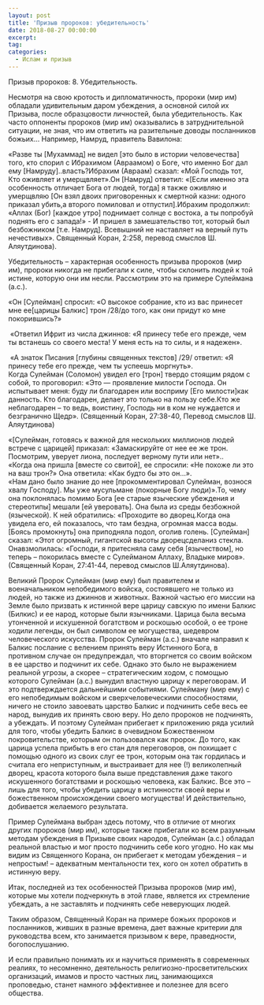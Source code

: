 ```yaml
---
layout: post
title: 'Призыв пророков: убедительность'
date: 2018-08-27 00:00:00
excerpt:
tag:
categories:
  - Ислам и призыв
---
```


Призыв пророков: 8. Убедительность.

Несмотря на свою кротость и дипломатичность, пророки (мир им) обладали удивительным даром убеждения, а основной силой их Призыва, после образцовости личностей, была убедительность. Как часто оппоненты пророков (мир им) оказывались в затруднительной ситуации, не зная, что им ответить на разительные доводы посланников божьих… Например, Намруд, правитель Вавилона:

&laquo;Разве ты [Мухаммад] не видел [это было в истории человечества] того, кто спорил с Ибрахимом (Авраамом) о Боге, что именно Бог дал ему [Намруду]..власть?Ибрахим (Авраам) сказал: &laquo;Мой Господь тот, Кто оживляет и умерщвляет&raquo;.Он [Намруд] ответил: &laquo;[Если именно эта особенность отличает Бога от людей, тогда] я также оживляю и умерщвляю [Он взял двоих приговоренных к смертной казни: одного приказал убить,а второго помиловал и отпустил].Ибрахим продолжил: &laquo;Аллах (Бог) [каждое утро] поднимает солнце с востока, а ты попробуй поднять его с запада!&raquo; - И пришел в замешательство тот, который был безбожником [т.е. Намруд]. Всевышний не наставляет на верный путь нечестивых&raquo;. Священный Коран, 2:258, перевод смыслов Ш. Аляутдинова).

Убедительность – характерная особенность призыва пророков (мир им), пророки никогда не прибегали к силе, чтобы склонить людей к той истине, которую они им несли. Рассмотрим это на примере Сулеймана (а.с.).

&laquo;Он [Сулейман] спросил: &laquo;О высокое собрание, кто из вас принесет мне ее[царицы Балкис] трон /28/до того, как они придут ко мне покорившись?&raquo;

&nbsp;&laquo;Ответил Ифрит из числа джиннов: &laquo;Я принесу тебе его прежде, чем ты встанешь со своего места! У меня есть на то силы, и я надежен&raquo;.

&nbsp;&laquo;А знаток Писания [глубины священных текстов] /29/ ответил: &laquo;Я принесу тебе его прежде, чем ты успеешь моргнуть&raquo;.<br>Когда Сулейман (Соломон) увидел его [трон] твердо стоящим рядом с собой, то проговорил: &laquo;Это — проявление милости Господа. Он испытывает меня: буду ли благодарен или восприму [Его милости]как данность. Кто благодарен, делает это только на пользу себе.Кто же неблагодарен – то ведь, воистину, Господь ни в ком не нуждается и безгранично Щедр&raquo;. (Священный Коран, 27:38-40, Перевод смыслов Ш. Аляутдинова)

&laquo;[Сулейман, готовясь к важной для нескольких миллионов людей встрече с царицей] приказал: &laquo;Замаскируйте от нее ее же трон. Посмотрим, уверует лиона, последует верному пути или нет&raquo;..<br>&laquo;Когда она пришла [вместе со свитой], ее спросили: &laquo;Не похоже ли это на ваш трон?&raquo; Она ответила: &laquo;Как будто бы это он…&raquo;.<br>&laquo;Нам дано было знание до нее [прокомментировал Сулейман, вознося хвалу Господу]. Мы уже мусульмане (покорные Богу люди)&raquo;.То, чему она поклонялась помимо Бога [ее старые языческие убеждения и стереотипы] мешали [ей уверовать]. Она была из среды безбожной (языческой). К ней обратились: &laquo;Проходите во дворец.Когда она увидела его, ей показалось, что там бездна, огромная масса воды. [Боясь промокнуть] она приподняла подол, оголив голень. [Сулейман] сказал: &laquo;Этот огромный, гигантской высоты дворецсделаниз стекла. Онавзмолилась: &laquo;Господи, я притесняла саму себя [язычеством], но теперь – покорилась вместе с Сулейманом Аллаху, Владыке миров&raquo;. (Священный Коран, 27:41-44, перевод смыслов Ш.Аляутдинова).

Великий Пророк Сулейман (мир ему) был правителем и военачальником непобедимого войска, состоявшего не только из людей, но также из джиннов и животных. Важной частью его миссии на Земле было призвать к истинной вере царицу савскую по имени Балкис (Билкис) и ее народ, которые были язычниками. Царица была весьма утонченной и искушенной богатством и роскошью особой, о ее троне ходили легенды, он был символом ее могущества, шедевром человеческого искусства. Пророк Сулейман (а.с.) вначале направил к Балкис послание с велением принять веру Истинного Бога, в противном случае он предупреждал, что вторгнется со своим войском в ее царство и подчинит их себе. Однако это было не выражением реальной угрозы, а скорее – стратегическим ходом, с помощью которого Сулейман (а.с.) вынудил властную царицу к переговорам. И это подтверждается дальнейшими событиями. Сулейману (мир ему) с его непобедимым войском и сверхчеловеческими способностями, ничего не стоило завоевать царство Балкис и подчинить себе весь ее народ, вынудив их принять свою веру. Но дело пророков не подчинять, а убеждать. И поэтому Сулейман прибегает к приложению ряда усилий для того, чтобы убедить Балкис в очевидном Божественном покровительстве, которым он пользовался как пророк. До того, как царица успела прибыть в его стан для переговоров, он похищает с помощью одного из своих слуг ее трон, которым она так гордилась и считала его неприступным, и выстраивает для нее (!) великолепный дворец, красота которого была выше представления даже такого искушенного богатствами и роскошью человека, как Балкис. Все это – лишь для того, чтобы убедить царицу в истинности своей веры и божественном происхождении своего могущества! И действительно, добивается желаемого результата.

Пример Сулеймана выбран здесь потому, что в отличие от многих других пророков (мир им), которые также прибегали ко всем разумным методам убеждения в Призыве своих народов, Сулейман (а.с.) обладал реальной властью и мог просто подчинить себе кого угодно. Но как мы видим из Священного Корана, он прибегает к методам убеждения – и непростым! – адекватным ментальности тех, кого он хотел обратить в истинную веру.

Итак, последней из тех особенностей Призыва пророков (мир им), которые мы хотели подчеркнуть в этой главе, является их стремление убеждать, а не заставлять и подчинять себе неверующих людей.

Таким образом, Священный Коран на примере божьих пророков и посланников, живших в разные времена, дает важные критерии для руководства всем, кто занимается призывом к вере, праведности, богопослушанию.

И если правильно понимать их и научиться применять в современных реалиях, то несомненно, деятельность религиозно-просветительских организаций, имамов и просто частных лиц, занимающихся проповедью, станет намного эффективнее и полезнее для всего общества.

&nbsp; &nbsp;&nbsp;&nbsp;